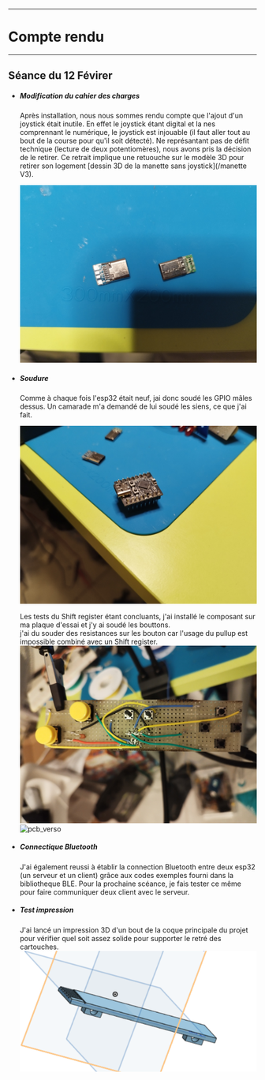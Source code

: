 *******************
# Compte rendu 
*******************
## Séance du 12 Févirer

- ##### Modification du cahier des charges
  Après installation, nous nous sommes rendu compte que l'ajout d'un joystick était inutile. En effet le joystick étant digital et la nes comprennant le        numérique, le joystick est injouable (il faut aller tout au bout de la course pour qu'il soit détecté). Ne représantant pas de défit technique (lecture de    deux potentiomères), nous avons pris la décision de le retirer.
  Ce retrait implique une retuouche sur le modèle 3D pour retirer son logement [dessin 3D de la manette sans joystick](/manette V3).
 
  ![USBC](/documentation/Images/USBC.png)


- ##### Soudure
 
  Comme à chaque fois l'esp32 était neuf, jai donc soudé les GPIO mâles dessus. Un camarade m'a demandé de lui soudé les siens, ce que j'ai fait.       

  ![ESP32-C3_2](/documentation/Images/ESP32-C3_2.png)

  Les tests du Shift register étant concluants, j'ai installé le composant sur ma plaque d'essai et j'y ai soudé les bouttons.  
  j'ai du souder des resistances sur les bouton car l'usage du pullup est impossible combiné avec un Shift register.  
  ![pcb_recto](/documentation/Images/pcb_recto.png)    
  ![pcb_verso](/documentation/Images/pcb_verso.png)
  
- ##### Connectique Bluetooth
  J'ai également reussi à établir la connection Bluetooth entre deux esp32 (un serveur et un client) grâce aux codes exemples fourni dans la bibliotheque BLE.
  Pour la prochaine scéance, je fais tester ce même pour faire communiquer deux client avec le serveur.

- ##### Test impression
  J'ai lancé un impression 3D d'un bout de la coque principale du projet pour vérifier quel soit assez solide pour supporter le retré des cartouches.  
  ![test3D](/documentation/Images/test3D.png)
  

